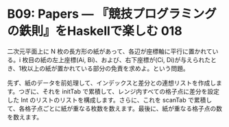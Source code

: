 # B09: Papers — 『競技プログラミングの鉄則』をHaskellで楽しむ 018

二次元平面上に N 枚の長方形の紙があって、各辺が座標軸に平行に置かれている。i 枚目の紙の左上座標(Ai, Bi)、および、右下座標が(Ci, Di)が与えられたとき、1枚以上の紙が置かれている部分の免責を求めよ。という問題。

先ず、紙のデータを前処理して、インデックスと差分との連想リストを作成します。つぎに、それを initTab で累積して、レンジ内すべての格子点に差分を設定した Int のリストのリストを構成します。さらに、これを scanTab で累積して、各格子点ごとに紙が重なる枚数を数えます。最後に、紙が重なる格子点の数を数えます。
